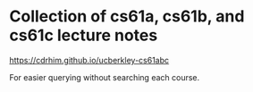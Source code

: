 # Collection of cs61a, cs61b, and cs61c lecture notes

https://cdrhim.github.io/ucberkley-cs61abc

For easier querying without searching each course.
